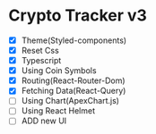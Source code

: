 # Crypto Tracker v3

- [x] Theme(Styled-components)
- [x] Reset Css
- [x] Typescript
- [x] Using Coin Symbols
- [x] Routing(React-Router-Dom)
- [x] Fetching Data(React-Query)
- [ ] Using Chart(ApexChart.js) 
- [ ] Using React Helmet
- [ ] ADD new UI